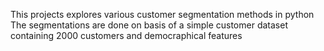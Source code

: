 This projects explores various customer segmentation methods in python
The segmentations are done on basis of a simple customer dataset containing 2000 customers and democraphical features
